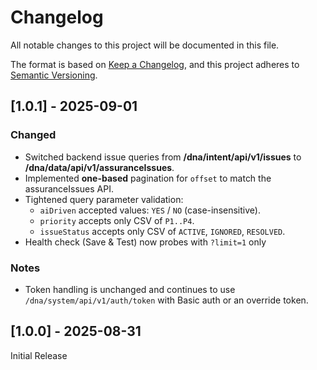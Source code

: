 # Changelog

All notable changes to this project will be documented in this file.

The format is based on [Keep a Changelog](https://keepachangelog.com/en/1.0.0/),
and this project adheres to [Semantic Versioning](https://semver.org/).

## [1.0.1] - 2025-09-01

### Changed
- Switched backend issue queries from **/dna/intent/api/v1/issues** to **/dna/data/api/v1/assuranceIssues**.
- Implemented **one-based** pagination for `offset` to match the assuranceIssues API.
- Tightened query parameter validation:
  - `aiDriven` accepted values: `YES` / `NO` (case-insensitive).
  - `priority` accepts only CSV of `P1..P4`.
  - `issueStatus` accepts only CSV of `ACTIVE`, `IGNORED`, `RESOLVED`.
- Health check (Save & Test) now probes with `?limit=1` only

### Notes
- Token handling is unchanged and continues to use `/dna/system/api/v1/auth/token` with Basic auth or an override token.

## [1.0.0] - 2025-08-31
Initial Release